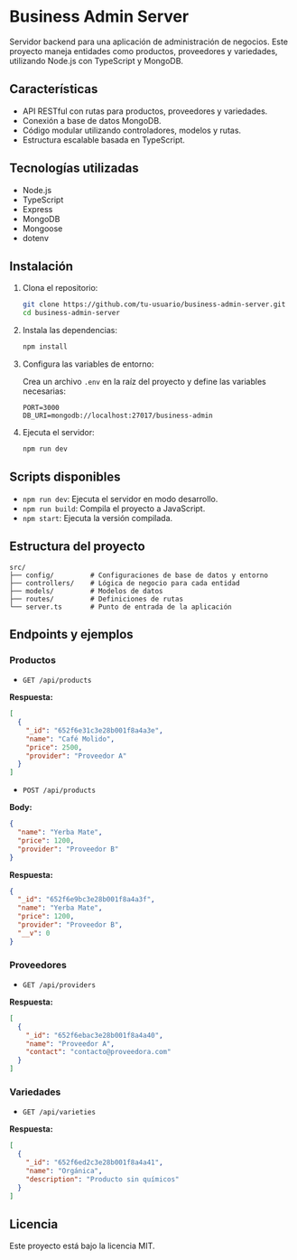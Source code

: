# Business Admin Server

Servidor backend para una aplicación de administración de negocios. Este proyecto maneja entidades como productos, proveedores y variedades, utilizando Node.js con TypeScript y MongoDB.

## Características

- API RESTful con rutas para productos, proveedores y variedades.
- Conexión a base de datos MongoDB.
- Código modular utilizando controladores, modelos y rutas.
- Estructura escalable basada en TypeScript.

## Tecnologías utilizadas

- Node.js
- TypeScript
- Express
- MongoDB
- Mongoose
- dotenv

## Instalación

1. Clona el repositorio:
   ```bash
   git clone https://github.com/tu-usuario/business-admin-server.git
   cd business-admin-server
   ```

2. Instala las dependencias:
   ```bash
   npm install
   ```

3. Configura las variables de entorno:

   Crea un archivo `.env` en la raíz del proyecto y define las variables necesarias:
   ```env
   PORT=3000
   DB_URI=mongodb://localhost:27017/business-admin
   ```

4. Ejecuta el servidor:
   ```bash
   npm run dev
   ```

## Scripts disponibles

- `npm run dev`: Ejecuta el servidor en modo desarrollo.
- `npm run build`: Compila el proyecto a JavaScript.
- `npm start`: Ejecuta la versión compilada.

## Estructura del proyecto

```
src/
├── config/         # Configuraciones de base de datos y entorno
├── controllers/    # Lógica de negocio para cada entidad
├── models/         # Modelos de datos
├── routes/         # Definiciones de rutas
└── server.ts       # Punto de entrada de la aplicación
```

## Endpoints y ejemplos

### Productos

- `GET /api/products`

**Respuesta:**
```json
[
  {
    "_id": "652f6e31c3e28b001f8a4a3e",
    "name": "Café Molido",
    "price": 2500,
    "provider": "Proveedor A"
  }
]
```

- `POST /api/products`

**Body:**
```json
{
  "name": "Yerba Mate",
  "price": 1200,
  "provider": "Proveedor B"
}
```

**Respuesta:**
```json
{
  "_id": "652f6e9bc3e28b001f8a4a3f",
  "name": "Yerba Mate",
  "price": 1200,
  "provider": "Proveedor B",
  "__v": 0
}
```

### Proveedores

- `GET /api/providers`

**Respuesta:**
```json
[
  {
    "_id": "652f6ebac3e28b001f8a4a40",
    "name": "Proveedor A",
    "contact": "contacto@proveedora.com"
  }
]
```

### Variedades

- `GET /api/varieties`

**Respuesta:**
```json
[
  {
    "_id": "652f6ed2c3e28b001f8a4a41",
    "name": "Orgánica",
    "description": "Producto sin químicos"
  }
]
```

## Licencia

Este proyecto está bajo la licencia MIT.

